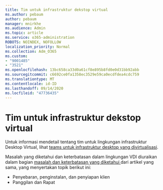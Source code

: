 ```yaml
---
title: Tim untuk infrastruktur dekstop virtual
ms.author: pebaum
author: pebaum
manager: mnirkhe
ms.audience: Admin
ms.topic: article
ms.service: o365-administration
ROBOTS: NOINDEX, NOFOLLOW
localization_priority: Normal
ms.collection: Adm_O365
ms.custom:
- "9001485"
- "3521"
ms.openlocfilehash: 13bc658ca33d0a61cf8e895b8fd0e0d31bb92abb
ms.sourcegitcommit: c6692ce0fa1358ec3529e59ca0ecdfdea4cdc759
ms.translationtype: MT
ms.contentlocale: id-ID
ms.lasthandoff: 09/14/2020
ms.locfileid: "47736435"
---
```

# <a name="teams-for-virtualized-desktop-infrastructure"></a>Tim untuk infrastruktur dekstop virtual

Untuk informasi mendetail tentang tim untuk lingkungan infrastruktur Desktop Virtual, lihat [teams untuk infrastruktur desktop yang divirtualisasi](https://docs.microsoft.com/microsoftteams/teams-for-vdi).

Masalah yang diketahui dan keterbatasan dalam lingkungan VDI diuraikan dalam bagian [masalah dan keterbatasan yang diketahui ](https://docs.microsoft.com/microsoftteams/teams-for-vdi#known-issues-and-limitations) dari artikel yang sama, yang menyertakan topik berikut ini:
 - Penyebaran, penginstalan, dan penyiapan klien
 - Panggilan dan Rapat